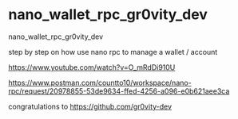 # nano_wallet_rpc_gr0vity_dev
nano_wallet_rpc_gr0vity_dev

step by step on how use nano rpc to manage a wallet / account

https://www.youtube.com/watch?v=O_mRdDi910U

https://www.postman.com/countto10/workspace/nano-rpc/request/20978855-53de9634-ffed-4256-a096-e0b621aee3ca

congratulations to https://github.com/gr0vity-dev
